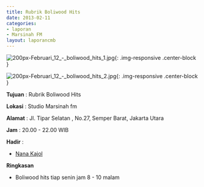 ```yaml
---
title: Rubrik Boliwood Hits
date: 2013-02-11
categories:
- laporan
- Marsinah FM
layout: laporancmb
---
```



![200px-Februari_12_-_boliwood_hits_1.jpg](/uploads/200px-Februari_12_-_boliwood_hits_1.jpg){: .img-responsive .center-block }

![200px-Februari_12_-_boliwood_hits_2.jpg](/uploads/200px-Februari_12_-_boliwood_hits_2.jpg){: .img-responsive .center-block }


**Tujuan** : Rubrik Boliwood Hits 

**Lokasi** : Studio Marsinah fm 

**Alamat** : Jl. Tipar Selatan , No.27, Semper Barat, Jakarta Utara 

**Jam** : 20.00 - 22.00 WIB 

**Hadir** :
* [Nana Kajol](http://wiki.ciptamedia.org/wiki/Nana_Kajol)

**Ringkasan**  
* Boliwood hits tiap senin jam 8 - 10 malam
